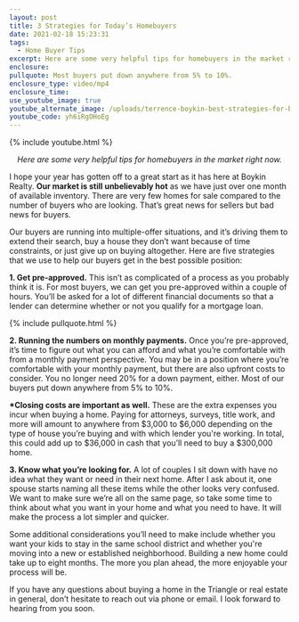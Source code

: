 ```yaml
---
layout: post
title: 3 Strategies for Today’s Homebuyers
date: 2021-02-18 15:23:31
tags:
  - Home Buyer Tips
excerpt: Here are some very helpful tips for homebuyers in the market right now.
enclosure:
pullquote: Most buyers put down anywhere from 5% to 10%.
enclosure_type: video/mp4
enclosure_time:
use_youtube_image: true
youtube_alternate_image: /uploads/terrence-boykin-best-strategies-for-buying-a-home-yt.jpg
youtube_code: yh6iRgOHoEg
---
```


{% include youtube.html %}

<p style="text-align: center;"><em>Here are some very helpful tips for homebuyers in the market right now.</em></p>

I hope your year has gotten off to a great start as it has here at Boykin Realty. **Our market is still unbelievably hot** as we have just over one month of available inventory. There are very few homes for sale compared to the number of buyers who are looking. That’s great news for sellers but bad news for buyers.&nbsp;

Our buyers are running into multiple-offer situations, and it’s driving them to extend their search, buy a house they don’t want because of time constraints, or just give up on buying altogether. Here are five strategies that we use to help our buyers get in the best possible position:

**1\. Get pre-approved.** This isn’t as complicated of a process as you probably think it is. For most buyers, we can get you pre-approved within a couple of hours. You’ll be asked for a lot of different financial documents so that a lender can determine whether or not you qualify for a mortgage loan.

{% include pullquote.html %}

**2\. Running the numbers on monthly payments.** Once you’re pre-approved, it’s time to figure out what you can afford and what you’re comfortable with from a monthly payment perspective. You may be in a position where you’re comfortable with your monthly payment, but there are also upfront costs to consider. You no longer need 20% for a down payment, either. Most of our buyers put down anywhere from 5% to 10%.&nbsp;

**\*Closing costs are important as well.** These are the extra expenses you incur when buying a home. Paying for attorneys, surveys, title work, and more will amount to anywhere from $3,000 to $6,000 depending on the type of house you’re buying and with which lender you're working. In total, this could add up to $36,000 in cash that you’ll need to buy a $300,000 home.

**3\. Know what you’re looking for.** A lot of couples I sit down with have no idea what they want or need in their next home. After I ask about it, one spouse starts naming all these items while the other looks very confused. We want to make sure we’re all on the same page, so take some time to think about what you want in your home and what you need to have. It will make the process a lot simpler and quicker.

Some additional considerations you’ll need to make include whether you want your kids to stay in the same school district and whether you're moving into a new or established neighborhood. Building a new home could take up to eight months. The more you plan ahead, the more enjoyable your process will be.

If you have any questions about buying a home in the Triangle or real estate in general, don’t hesitate to reach out via phone or email. I look forward to hearing from you soon.
